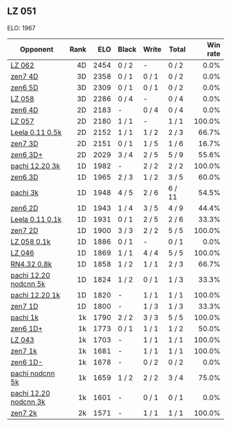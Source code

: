 ## LZ 051 ##

ELO: 1967

Opponent | Rank | ELO | Black | Write | Total | Win rate
---------|-----:|----:|-------|-------|-------|-------:
[LZ 062](LZ%20062.md) | 4D | 2454 | 0 / 2 | - | 0 / 2 | 0.0%
[zen7 4D](zen7%204D.md) | 3D | 2358 | 0 / 1 | 0 / 1 | 0 / 2 | 0.0%
[zen6 5D](zen6%205D.md) | 3D | 2309 | 0 / 1 | 0 / 1 | 0 / 2 | 0.0%
[LZ 058](LZ%20058.md) | 3D | 2286 | 0 / 4 | - | 0 / 4 | 0.0%
[zen6 4D](zen6%204D.md) | 2D | 2183 | - | 0 / 4 | 0 / 4 | 0.0%
[LZ 057](LZ%20057.md) | 2D | 2180 | 1 / 1 | - | 1 / 1 | 100.0%
[Leela 0.11 0.5k](Leela%200.11%200.5k.md) | 2D | 2152 | 1 / 1 | 1 / 2 | 2 / 3 | 66.7%
[zen7 3D](zen7%203D.md) | 2D | 2151 | 0 / 1 | 1 / 5 | 1 / 6 | 16.7%
[zen6 3D+](zen6%203D+.md) | 2D | 2029 | 3 / 4 | 2 / 5 | 5 / 9 | 55.6%
[pachi 12.20 3k](pachi%2012.20%203k.md) | 1D | 1982 | - | 2 / 2 | 2 / 2 | 100.0%
[zen6 3D](zen6%203D.md) | 1D | 1965 | 2 / 3 | 1 / 2 | 3 / 5 | 60.0%
[pachi 3k](pachi%203k.md) | 1D | 1948 | 4 / 5 | 2 / 6 | 6 / 11 | 54.5%
[zen6 2D](zen6%202D.md) | 1D | 1943 | 1 / 4 | 3 / 5 | 4 / 9 | 44.4%
[Leela 0.11 0.1k](Leela%200.11%200.1k.md) | 1D | 1931 | 0 / 1 | 2 / 5 | 2 / 6 | 33.3%
[zen7 2D](zen7%202D.md) | 1D | 1900 | 3 / 3 | 2 / 2 | 5 / 5 | 100.0%
[LZ 058 0.1k](LZ%20058%200.1k.md) | 1D | 1886 | 0 / 1 | - | 0 / 1 | 0.0%
[LZ 046](LZ%20046.md) | 1D | 1869 | 1 / 1 | 4 / 4 | 5 / 5 | 100.0%
[RN4.32 0.8k](RN4.32%200.8k.md) | 1D | 1858 | 1 / 2 | 1 / 1 | 2 / 3 | 66.7%
[pachi 12.20 nodcnn 5k](pachi%2012.20%20nodcnn%205k.md) | 1D | 1824 | 1 / 2 | 0 / 1 | 1 / 3 | 33.3%
[pachi 12.20 1k](pachi%2012.20%201k.md) | 1D | 1820 | - | 1 / 1 | 1 / 1 | 100.0%
[zen7 1D](zen7%201D.md) | 1D | 1800 | - | 1 / 3 | 1 / 3 | 33.3%
[pachi 1k](pachi%201k.md) | 1k | 1790 | 2 / 2 | 3 / 3 | 5 / 5 | 100.0%
[zen6 1D+](zen6%201D+.md) | 1k | 1773 | 0 / 1 | 1 / 1 | 1 / 2 | 50.0%
[LZ 043](LZ%20043.md) | 1k | 1703 | - | 1 / 1 | 1 / 1 | 100.0%
[zen7 1k](zen7%201k.md) | 1k | 1681 | - | 1 / 1 | 1 / 1 | 100.0%
[zen6 1D-](zen6%201D-.md) | 1k | 1678 | - | 0 / 2 | 0 / 2 | 0.0%
[pachi nodcnn 5k](pachi%20nodcnn%205k.md) | 1k | 1659 | 1 / 2 | 2 / 2 | 3 / 4 | 75.0%
[pachi 12.20 nodcnn 3k](pachi%2012.20%20nodcnn%203k.md) | 1k | 1601 | - | 0 / 1 | 0 / 1 | 0.0%
[zen7 2k](zen7%202k.md) | 2k | 1571 | - | 1 / 1 | 1 / 1 | 100.0%
